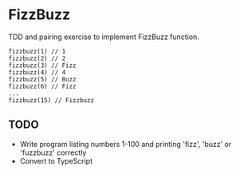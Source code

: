 # FizzBuzz 

TDD and pairing exercise to implement FizzBuzz function.

```
fizzbuzz(1) // 1
fizzbuzz(2) // 2
fizzbuzz(3) // Fizz
fizzbuzz(4) // 4
fizzbuzz(5) // Buzz
fizzbuzz(6) // Fizz
...
fizzbuzz(15) // Fizzbuzz
```

## TODO

- Write program listing numbers 1-100 and printing 'fizz', 'buzz' or 'fuzzbuzz' correctly
- Convert to TypeScript